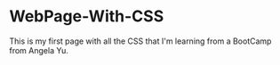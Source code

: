 # WebPage-With-CSS

This is my first page with all the CSS that I'm learning from a BootCamp from Angela Yu.

